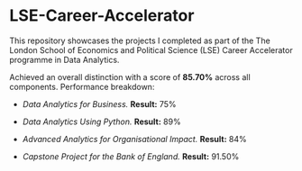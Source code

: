 # LSE-Career-Accelerator
This repository showcases the projects I completed as part of the The London School of Economics and Political Science (LSE) Career Accelerator programme in Data Analytics.

Achieved an overall distinction with a score of **85.70%** across all components. Performance breakdown:

- *Data Analytics for Business.* **Result:** 75%

- *Data Analytics Using Python.* **Result:** 89%

- *Advanced Analytics for Organisational Impact.* **Result:** 84%

- *Capstone Project for the Bank of England.* **Result:** 91.50%
